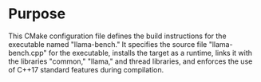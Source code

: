 # Purpose
This CMake configuration file defines the build instructions for the executable named "llama-bench." It specifies the source file "llama-bench.cpp" for the executable, installs the target as a runtime, links it with the libraries "common," "llama," and thread libraries, and enforces the use of C++17 standard features during compilation.
